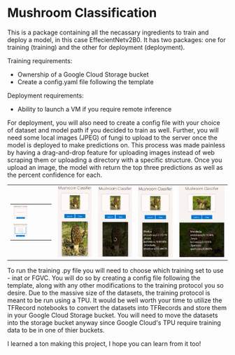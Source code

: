 # Mushroom Classification
This is a package containing all the necassary ingredients to train and deploy a model, in this case EffecientNetv2B0. It has two packages: one for training (training) and the other for deployment (deployment). 

Training requirements:
- Ownership of a Google Cloud Storage bucket
- Create a config.yaml file following the template

Deployment requirements:
- Ability to launch a VM if you require remote inference

For deployment, you will also need to create a config file with your choice of dataset and model path if you decided to train as well. Further, you will need some local images (JPEG) of fungi to upload to the server once the model is deployed to make predictions on. This process was made painless by having a drag-and-drop feature for uploading images instead of web scraping them or uploading a directory with a specific structure. Once you upload an image, the model with return the top three predictions as well as the percent confidence for each.

<table>
  <tr>
    <td>
      <table>
        <tr>
          <td><img src="github_images/Screenshot (105).png" width="40%" height="50%"></td>
        </tr>
        <tr>
          <td><img src="github_images/Screenshot (106).png" width="40%" height="50%"></td>
        </tr>
      </table>
    </td>
    <td><img src="github_images/Screenshot (107).png"></td>
    <td><img src="github_images/Screenshot (108).png"></td>
    <td><img src="github_images/Screenshot (109).png"></td>
    <td><img src="github_images/Screenshot (110).png"></td>
  </tr>
</table>



To run the training .py file you will need to choose which training set to use - inat or FGVC. You will do so by creating a config file following the template, along with any other modifications to the training protocol you so desire. Due to the massive size of the datasets, the training protocol is meant to be run using a TPU. It would be well worth your time to utilize the TFRecord notebooks to convert the datasets into TFRecords and store them in your Google Cloud Storage bucket. You will need to move the datasets into the storage bucket anyway since Google Cloud's TPU require training data to be in one of thier buckets.

I learned a ton making this project, I hope you can learn from it too!
